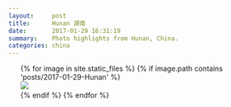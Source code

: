 ```yaml
---
layout:     post
title:      Hunan 湖南
date:       2017-01-29 16:31:19
summary:    Photo highlights from Hunan, China.
categories: china
---
```

<ul style="list-style: none;">
{% for image in site.static_files %}
    {% if image.path contains 'posts/2017-01-29-Hunan' %}
        <li><img src="{{ site.url }}{{ image.path }}" /></li>
    {% endif %}
{% endfor %}
</ul>
